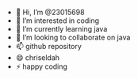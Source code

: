 - 👋 Hi, I’m @23015698
- 👀 I’m interested in coding
- 🌱 I’m currently learning java
- 💞️ I’m looking to collaborate on java
- 📫 github repository
- 😄 chriseldah
- ⚡ happy coding

<!---
23015698/23015698 is a ✨ special ✨ repository because its `README.md`  appears on your GitHub profile.
You can click the Preview link to take a look at your changes.
--->
